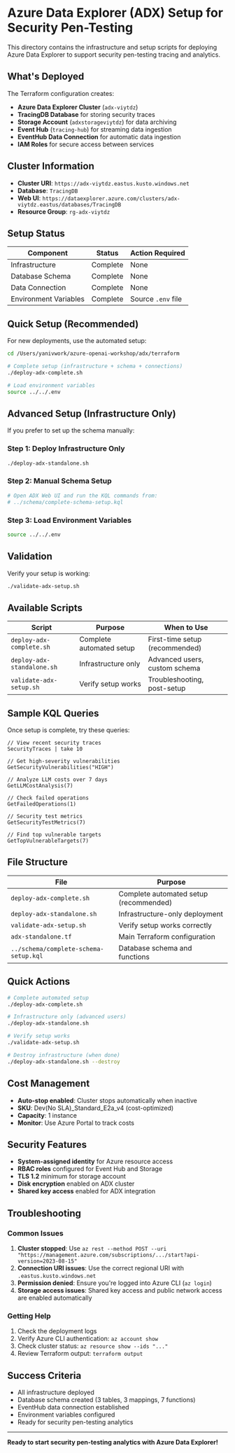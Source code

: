 # Azure Data Explorer (ADX) Setup for Security Pen-Testing

This directory contains the infrastructure and setup scripts for deploying Azure Data Explorer to support security pen-testing tracing and analytics.

## What's Deployed

The Terraform configuration creates:
- **Azure Data Explorer Cluster** (`adx-viytdz`)
- **TracingDB Database** for storing security traces
- **Storage Account** (`adxstorageviytdz`) for data archiving
- **Event Hub** (`tracing-hub`) for streaming data ingestion
- **EventHub Data Connection** for automatic data ingestion
- **IAM Roles** for secure access between services

## Cluster Information

- **Cluster URI**: `https://adx-viytdz.eastus.kusto.windows.net`
- **Database**: `TracingDB`
- **Web UI**: `https://dataexplorer.azure.com/clusters/adx-viytdz.eastus/databases/TracingDB`
- **Resource Group**: `rg-adx-viytdz`

## Setup Status

| Component | Status | Action Required |
|-----------|--------|-----------------|
| Infrastructure | Complete | None |
| Database Schema | Complete | None |
| Data Connection | Complete | None |
| Environment Variables | Complete | Source `.env` file |

## Quick Setup (Recommended)

For new deployments, use the automated setup:

```bash
cd /Users/yanivwork/azure-openai-workshop/adx/terraform

# Complete setup (infrastructure + schema + connections)
./deploy-adx-complete.sh

# Load environment variables
source ../../.env
```

## Advanced Setup (Infrastructure Only)

If you prefer to set up the schema manually:

### Step 1: Deploy Infrastructure Only
```bash
./deploy-adx-standalone.sh
```

### Step 2: Manual Schema Setup
```bash
# Open ADX Web UI and run the KQL commands from:
# ../schema/complete-schema-setup.kql
```

### Step 3: Load Environment Variables
```bash
source ../../.env
```

## Validation

Verify your setup is working:

```bash
./validate-adx-setup.sh
```

## Available Scripts

| Script | Purpose | When to Use |
|--------|---------|-------------|
| `deploy-adx-complete.sh` | Complete automated setup | First-time setup (recommended) |
| `deploy-adx-standalone.sh` | Infrastructure only | Advanced users, custom schema |
| `validate-adx-setup.sh` | Verify setup works | Troubleshooting, post-setup |
## Sample KQL Queries

Once setup is complete, try these queries:

```kql
// View recent security traces
SecurityTraces | take 10

// Get high-severity vulnerabilities
GetSecurityVulnerabilities("HIGH")

// Analyze LLM costs over 7 days
GetLLMCostAnalysis(7)

// Check failed operations
GetFailedOperations(1)

// Security test metrics
GetSecurityTestMetrics(7)

// Find top vulnerable targets
GetTopVulnerableTargets(7)
```

## File Structure

| File | Purpose |
|------|---------|
| `deploy-adx-complete.sh` | Complete automated setup (recommended) |
| `deploy-adx-standalone.sh` | Infrastructure-only deployment |
| `validate-adx-setup.sh` | Verify setup works correctly |
| `adx-standalone.tf` | Main Terraform configuration |
| `../schema/complete-schema-setup.kql` | Database schema and functions |

## Quick Actions

```bash
# Complete automated setup
./deploy-adx-complete.sh

# Infrastructure only (advanced users)
./deploy-adx-standalone.sh

# Verify setup works
./validate-adx-setup.sh

# Destroy infrastructure (when done)
./deploy-adx-standalone.sh --destroy
```

## Cost Management

- **Auto-stop enabled**: Cluster stops automatically when inactive
- **SKU**: Dev(No SLA)_Standard_E2a_v4 (cost-optimized)
- **Capacity**: 1 instance
- **Monitor**: Use Azure Portal to track costs

## Security Features

- **System-assigned identity** for Azure resource access
- **RBAC roles** configured for Event Hub and Storage
- **TLS 1.2** minimum for storage account
- **Disk encryption** enabled on ADX cluster
- **Shared key access** enabled for ADX integration

## Troubleshooting

### Common Issues

1. **Cluster stopped**: Use `az rest --method POST --uri "https://management.azure.com/subscriptions/.../start?api-version=2023-08-15"`
2. **Connection URI issues**: Use the correct regional URI with `.eastus.kusto.windows.net`
3. **Permission denied**: Ensure you're logged into Azure CLI (`az login`)
4. **Storage access issues**: Shared key access and public network access are enabled automatically

### Getting Help

1. Check the deployment logs
2. Verify Azure CLI authentication: `az account show`
3. Check cluster status: `az resource show --ids "..."`
4. Review Terraform output: `terraform output`

## Success Criteria

- All infrastructure deployed  
- Database schema created (3 tables, 3 mappings, 7 functions)  
- EventHub data connection established  
- Environment variables configured  
- Ready for security pen-testing analytics

---

**Ready to start security pen-testing analytics with Azure Data Explorer!**
